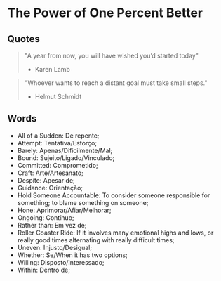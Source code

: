 # The Power of One Percent Better

## Quotes

> "A year from now, you will have wished you’d started today"
> - Karen Lamb

> "Whoever wants to reach a distant goal must take small steps."
> - Helmut Schmidt

## Words

- All of a Sudden: De repente;
- Attempt: Tentativa/Esforço;
- Barely: Apenas/Dificilmente/Mal;
- Bound: Sujeito/Ligado/Vinculado;
- Committed: Comprometido;
- Craft: Arte/Artesanato;
- Despite: Apesar de;
- Guidance: Orientação;
- Hold Someone Accountable: To consider someone responsible for something; to blame something on someone;
- Hone: Aprimorar/Afiar/Melhorar;
- Ongoing: Contínuo;
- Rather than: Em vez de;
- Roller Coaster Ride: If it involves many emotional highs and lows, or really good times alternating with really difficult times;
- Uneven: Injusto/Desigual;
- Whether: Se/When it has two options;
- Willing: Disposto/Interessado;
- Within: Dentro de;
